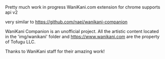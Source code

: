 Pretty much work in progress WaniKani.com extension for chrome supports api v2

very similar to https://github.com/naei/wanikani-companion

WaniKani Companion is an unofficial project. All the artistic content located in the 'img/wanikani' folder and https://www.wanikani.com are the property of Tofugu LLC.

Thanks to WaniKani staff for their amazing work!

